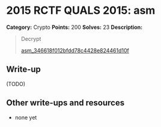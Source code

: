 # 2015 RCTF QUALS 2015: asm

**Category:** Crypto
**Points:** 200
**Solves:** 23
**Description:**

> Decrypt
> 
> 
> [asm_346618f012bfdd78c4428e824461d10f](./asm_346618f012bfdd78c4428e824461d10f)


## Write-up

(TODO)

## Other write-ups and resources

* none yet
